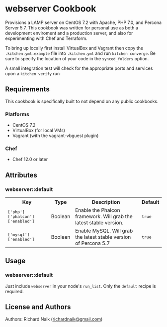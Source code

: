 # webserver Cookbook

Provisions a LAMP server on CentOS 7.2 with Apache, PHP 7.0, and Percona Server 5.7. This cookbook was written for 
personal use as both a development enviroment and a production server, and also for experimenting with
Chef and Terraform.

To bring up locally first install VirtualBox and Vagrant
then copy the `.kitchen.yml.example` file into `.kitchen.yml` and
run `kitchen converge`. Be sure to specify the location of your code in 
the `synced_folders` option.

A small integration test will check for the appropriate ports and services upon 
a `kitchen verify` run

## Requirements

This cookbook is specifically built to not depend on any public cookbooks.

### Platforms

- CentOS 7.2
- VirtualBox (for local VMs)
- Vagrant (with the vagrant-vbguest plugin)

### Chef

- Chef 12.0 or later

## Attributes

### webserver::default

<table>
  <tr>
    <th>Key</th>
    <th>Type</th>
    <th>Description</th>
    <th>Default</th>
  </tr>
  <tr>
    <td><tt>['php']['phalcon']['enabled']</tt></td>
    <td>Boolean</td>
    <td>Enable the Phalcon framework. Will grab the latest stable version.</td>
    <td><tt>true</tt></td>
  </tr>
  <tr>
    <td><tt>['mysql']['enabled']</tt></td>
    <td>Boolean</td>
    <td>Enable MySQL. Will grab the latest stable version of Percona 5.7</td>
    <td><tt>true</tt></td>
  </tr>
</table>

## Usage

### webserver::default

Just include `webserver` in your node's `run_list`. Only the `default` recipe is required.

## License and Authors

Authors: Richard Naik (richardnaik@gmail.com)
